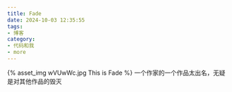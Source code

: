 ```yaml
---
title: Fade
date: 2024-10-03 12:35:55
tags:
- 博客
category:
- 代码和我
- more
---
```

{% asset_img wVUwWc.jpg This is Fade %}
一个作家的一个作品太出名，无疑是对其他作品的毁灭
